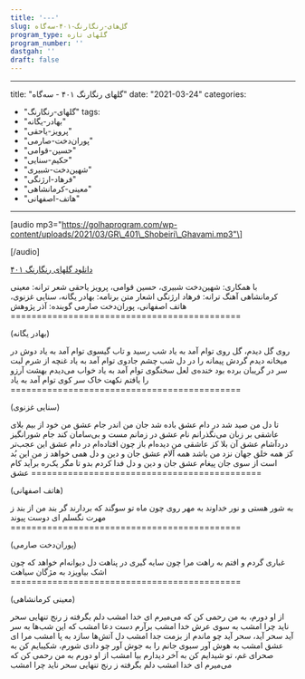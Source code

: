```yaml
---
title: '---'
slug: گل‌های-رنگارنگ-۴۰۱-سه‌گاه
program_type: گلهای تازه
program_number: ''
dastgah: ''
draft: false
---
```


---
title: "گلهای رنگارنگ ۴۰۱ - سه‌گاه"
date: "2021-03-24"
categories: 
  - "گلهای-رنگارنگ"
tags: 
  - "بهادر-یگانه"
  - "پرویز-یاحقی"
  - "پوران‌دخت-صارمی"
  - "حسین-قوامی"
  - "حکیم-سنایی"
  - "شهین‌دخت-شبیری"
  - "فرهاد-ارژنگی"
  - "معینی-کرمانشاهی"
  - "هاتف-اصفهانی"
---

\[audio mp3="https://golhaprogram.com/wp-content/uploads/2021/03/GR\_401\_Shobeiri\_Ghavami.mp3"\]

\[/audio\]

[دانلود گلهای رنگارنگ ۴۰۱](https://golhaprogram.com/wp-content/uploads/2021/03/GR_401_Shobeiri_Ghavami.mp3)

با همکاری: شهین‌دخت شبیری، حسین قوامی، پرویز یاحقی شعر ترانه: معینی کرمانشاهی آهنگ ترانه: فرهاد ارژنگی اشعار متن برنامه: بهادر یگانه، سنایی غزنوی، هاتف اصفهانی، پوران‌دخت صارمی گوینده: آذر پژوهش ============================================

(بهادر یگانه)

روی گل دیدم، گل روی توام آمد به یاد شب رسید و تاب گیسوی توام آمد به یاد دوش در میخانه دیدم گردش پیمانه را در دل شب چشم جادوی توام آمد به یاد غنچه از شرم لبت سر در گریبان برده بود خنده‌ی لعل سخنگوی توام آمد به یاد خواب می‌دیدم بهشت آرزو را یافتم نکهت خاک سر کوی توام آمد به یاد ============================================

(سنایی غزنوی)

تا دل من صید شد در دام عشق باده شد جان من اندر جام عشق من خود از بیم بلای عاشقی بر زبان می‌نگذرانم نام عشق در زمانم مست و بی‌سامان کند جام شورانگیز دردآشام عشق آن بلا کز عاشقی من دیده‌ام باز چون افتاده‌ام در دام عشق این عجب‌تر کز همه خلق جهان نزد من باشد همه آلام عشق جان و دین و دل همی خواهد ز من این بُد است از سوی جان پیغام عشق جان و دین و دل فدا کردم بدو تا مگر یک‌ره برآید کام عشق ============================================

(هاتف اصفهانی)

به شور هستی و نور خداوند به مهر روی چون ماه تو سوگند که بردارند گر بند من از بند ز مهرت نگسلم ای دوست پیوند ============================================

(پوران‌دخت صارمی)

غباری گردم و افتم به راهت مرا چون سایه گیری در پناهت دل دیوانه‌ام خواهد که چون اشک بیاویزد به مژگان سیاهت ============================================

(معینی کرمانشاهی)

از او دورم، به من رحمی کن که می‌میرم ای خدا امشب دلم بگرفته ز رنج تنهایی سحر ناید چرا امشب به سوی عرش خدا امشب برآرم دست دعا امشب که این شب‌ها به سر آید سحر آید، سحر آید چو ماندم از بزمت جدا امشب دل آتش‌ها سازد به پا امشب مرا ای عشق امشب به هوش آور سبوی جانم را به جوش آور چو دادی شورم، شکیبایم کن به صحرای غم، تو شیدایم کن به آخر دیدارم بیا امشب از او دورم به من رحمی کن که می‌میرم ای خدا امشب دلم بگرفته ز رنج تنهایی سحر ناید چرا امشب
